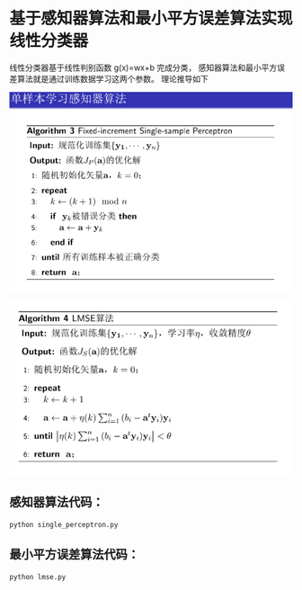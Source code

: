 # 基于感知器算法和最小平方误差算法实现线性分类器

线性分类器基于线性判别函数 g(x)=wx+b 完成分类， 感知器算法和最小平方误差算法就是通过训练数据学习这两个参数。
理论推导如下

![](single.png)

![](lmse.png)


## 感知器算法代码：
```
python single_perceptron.py
```

## 最小平方误差算法代码：
```
python lmse.py
```
